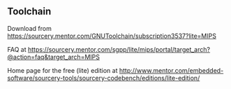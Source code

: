 ## Toolchain
Download from https://sourcery.mentor.com/GNUToolchain/subscription3537?lite=MIPS

FAQ at https://sourcery.mentor.com/sgpp/lite/mips/portal/target_arch?@action=faq&target_arch=MIPS

Home page for the free (lite) edition at http://www.mentor.com/embedded-software/sourcery-tools/sourcery-codebench/editions/lite-edition/
